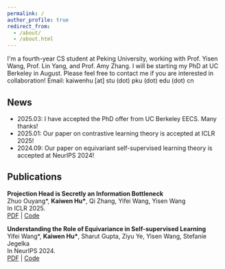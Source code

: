 ```yaml
---
permalink: /
author_profile: true
redirect_from: 
  - /about/
  - /about.html
---
```


I'm a fourth-year CS student at Peking University, working with Prof. Yisen Wang, Prof. Lin Yang, and Prof. Amy Zhang. I will be starting my PhD at UC Berkeley in August. Please feel free to contact me if you are interested in collaboration!
Email: kaiwenhu [at] stu (dot) pku (dot) edu (dot) cn


## News
- 2025.03: I have accepted the PhD offer from UC Berkeley EECS. Many thanks!
- 2025.01: Our paper on contrastive learning theory is accepted at ICLR 2025!
- 2024.09: Our paper on equivariant self-supervised learning theory is accepted at NeurIPS 2024!

## Publications
__Projection Head is Secretly an Information Bottleneck__  
Zhuo Ouyang*, __Kaiwen Hu*__, Qi Zhang, Yifei Wang, Yisen Wang  
In ICLR 2025.  
[PDF](https://arxiv.org/abs/2503.00507) | [Code](https://github.com/PKU-ML/Projector_Theory)

__Understanding the Role of Equivariance in Self-supervised Learning__  
Yifei Wang*, __Kaiwen Hu*__, Sharut Gupta, Ziyu Ye, Yisen Wang, Stefanie Jegelka  
In NeurIPS 2024.  
[PDF](https://arxiv.org/abs/2411.06508) | [Code](https://github.com/kaotty/Understanding-ESSL)



